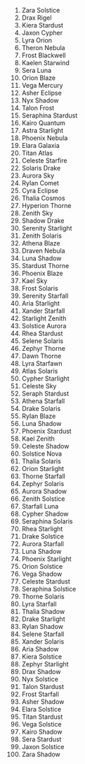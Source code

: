 1. Zara Solstice
2. Drax Rigel
3. Kiera Stardust
4. Jaxon Cypher
5. Lyra Orion
6. Theron Nebula
7. Frost Blackwell
8. Kaelen Starwind
9. Sera Luna
10. Orion Blaze
11. Vega Mercury
12. Asher Eclipse
13. Nyx Shadow
14. Talon Frost
15. Seraphina Stardust
16. Kairo Quantum
17. Astra Starlight
18. Phoenix Nebula
19. Elara Galaxia
20. Titan Atlas
21. Celeste Starfire
22. Solaris Drake
23. Aurora Sky
24. Rylan Comet
25. Cyra Eclipse
26. Thalia Cosmos
27. Hyperion Thorne
28. Zenith Sky
29. Shadow Drake
30. Serenity Starlight
31. Zenith Solaris
32. Athena Blaze
33. Draven Nebula
34. Luna Shadow
35. Stardust Thorne
36. Phoenix Blaze
37. Kael Sky
38. Frost Solaris
39. Serenity Starfall
40. Aria Starlight
41. Xander Starfall
42. Starlight Zenith
43. Solstice Aurora
44. Rhea Stardust
45. Selene Solaris
46. Zephyr Thorne
47. Dawn Thorne
48. Lyra Starfawn
49. Atlas Solaris
50. Cypher Starlight
51. Celeste Sky
52. Seraph Stardust
53. Athena Starfall
54. Drake Solaris
55. Rylan Blaze
56. Luna Shadow
57. Phoenix Stardust
58. Kael Zenith
59. Celeste Shadow
60. Solstice Nova
61. Thalia Solaris
62. Orion Starlight
63. Thorne Starfall
64. Zephyr Solaris
65. Aurora Shadow
66. Zenith Solstice
67. Starfall Luna
68. Cypher Shadow
69. Seraphina Solaris
70. Rhea Starlight
71. Drake Solstice
72. Aurora Starfall
73. Luna Shadow
74. Phoenix Starlight
75. Orion Solstice
76. Vega Shadow
77. Celeste Stardust
78. Seraphina Solstice
79. Thorne Solaris
80. Lyra Starfall
81. Thalia Shadow
82. Drake Starlight
83. Rylan Shadow
84. Selene Starfall
85. Xander Solaris
86. Aria Shadow
87. Kiera Solstice
88. Zephyr Starlight
89. Drax Shadow
90. Nyx Solstice
91. Talon Stardust
92. Frost Starfall
93. Asher Shadow
94. Elara Solstice
95. Titan Stardust
96. Vega Solstice
97. Kairo Shadow
98. Sera Stardust
99. Jaxon Solstice
100. Zara Shadow